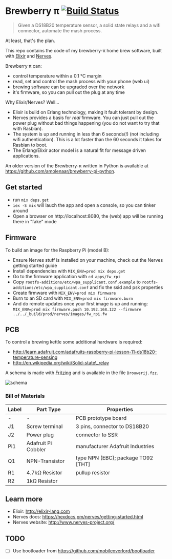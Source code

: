 # Brewberry &pi; [![Build Status](https://travis-ci.org/amolenaar/brewberry-pi.svg?branch=master)](https://travis-ci.org/amolenaar/brewberry-pi)


> Given a DS18B20 temperature sensor,
> a solid state relays and a wifi connector,
> automate the mash process.

At least, that's the plan.

This repo contains the code of my brewberry-&pi; home brew software,
built with [Elixir](http://elixir-lang.org) and [Nerves](http://nerves-project.org).

Brewberry &pi; can:

 * control temperature within a 0.1 &deg;C margin
 * read, set and control the mash process with your phone (web ui)
 * brewing software can be upgraded over the network
 * it's firmware, so you can pull out the plug at any time

Why Elixir/Nerves? Well...

 * Elixir is build on Erlang technology, making it fault tolerant by design.
 * Nerves provides a basis for *real* firmware. You can just pull out the power plug without bad things happening (you do not want to try that with Rasbian).
 * The system is up and running in less than 6 seconds(!) (not including wifi authentication). This is a lot faster than the 60 seconds it takes for Rasbian to boot.
 * The Erlang/Elixir actor model is a natural fit for message driven applications.

An older version of the Brewberry-&pi; written in Python is available at
https://github.com/amolenaar/brewberry-pi-python.

## Get started

 * run `mix deps.get`
 * `iex -S mix` will lauch the app and open a console, so you can tinker around
 * Open a browser on http://localhost:8080, the (web) app will be running there in "fake" mode
 
## Firmware

To build an image for the Raspberry Pi (model B):

  * Ensure Nerves stuff is installed on your machine, check out the Nerves getting started guide
  * Install dependencies with `MIX_ENV=prod mix deps.get`
  * Go to the firmware application with `cd apps/fw_rpi`
  * Copy `rootfs-additions/etc/wpa_supplicant.conf.example` to
    `rootfs-additions/etc/wpa_supplicant.conf` and fix the ssid and psk
     properties
  * Create firmware with `MIX_ENV=prod mix firmware`
  * Burn to an SD card with `MIX_ENV=prod mix firmware.burn`
  * And do remote updates once your first image is up and running: `MIX_ENV=prod mix firmware.push 10.192.168.122 --firmware ../../_build/prod/nerves/images/fw_rpi.fw`

## PCB

To control a brewing kettle some additional hardware is required:

 - http://learn.adafruit.com/adafruits-raspberry-pi-lesson-11-ds18b20-temperature-sensing
 - http://en.wikipedia.org/wiki/Solid-state\_relay

A schema is made with [Fritzing](http://fritzing.org) and is available in the file `Brouwerij.fzz`.

![schema](https://cdn.rawgit.com/amolenaar/brewberry-pi/master/Brouwerij_bb.svg)

### Bill of Materials

| Label | Part Type           | Properties                         |
| ----- | ------------------- | ---------------------------------- |
| -     | -                   | PCB prototype board                |
| J1    | Screw terminal      | 3 pins, connector to DS18B20       |
| J2    | Power plug          | connector to SSR                   |
| Pi1   | Adafruit Pi Cobbler | manufacturer Adafruit Industries   |
| Q1    | NPN-Transistor      | type NPN (EBC); package TO92 [THT] |
| R1    | 4.7kΩ Resistor      | pullup resistor                    |
| R2    | 1kΩ Resistor        |                                    |

## Learn more

  * Elixir: http://elixir-lang.com
  * Nerves docs: https://hexdocs.pm/nerves/getting-started.html
  * Nerves website: http://www.nerves-project.org/

## TODO

- [ ] Use bootloader from https://github.com/mobileoverlord/bootloader

